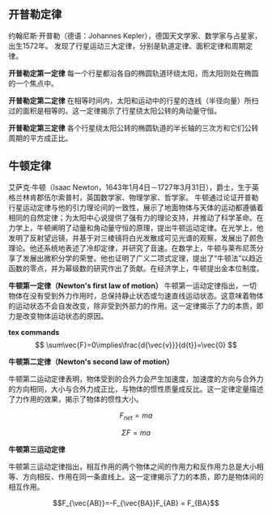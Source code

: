 ## 开普勒定律
约翰尼斯·开普勒（德语：Johannes Kepler），德国天文学家、数学家与占星家，出生1572年。
发现了行星运动三大定律，分别是轨道定律、面积定律和周期定律。

**‌开普勒定第一定律**
每一个行星都沿各自的椭圆轨道环绕太阳，而太阳则处在椭圆的一个焦点中。

**‌开普勒定第二定律**
在相等时间内，太阳和运动中的行星的连线（半径向量）所扫过的面积是相等的。这一定律揭示了行星绕太阳公转的角动量守恒。

**‌开普勒定第三定律**
各个行星绕太阳公转的椭圆轨道的半长轴的三次方和它们公转周期的平方成正比。

## 牛顿定律

艾萨克·牛顿（Isaac Newton，1643年1月4日－1727年3月31日），爵士，生于英格兰林肯郡伍尔索普村，英国数学家、物理学家、哲学家。
牛顿通过论证开普勒行星运动定律与他的引力理论间的一致性，展示了地面物体与天体的运动都遵循着相同的自然定律；为太阳中心说提供了强有力的理论支持，并推动了科学革命。在力学上，牛顿阐明了动量和角动量守恒的原理，提出牛顿运动定律。在光学上，他发明了反射望远镜，并基于对三棱镜将白光发散成可见光谱的观察，发展出了颜色理论。他还系统地表述了冷却定律，并研究了音速。在数学上，牛顿与莱布尼茨分享了发展出微积分学的荣誉。他也证明了广义二项式定理，提出了“牛顿法”以趋近函数的零点，并为幂级数的研究作出了贡献。在经济学上，牛顿提出金本位制度。

**牛顿第一定律（Newton's first law of motion）**
‌牛顿第一运动定律‌指出，一切物体在没有受到外力作用时，总保持静止状态或匀速直线运动状态。这意味着物体的运动状态不会自发改变，除非受到外部力的作用。这一定律揭示了力的本质，即力是改变物体运动状态的原因。

**tex commands**
$$
\sum\vec{F}=0\implies\frac{d{\vec{v}}}{d{t}}=\vec{0}
$$

**牛顿第二定律（Newton's second law of motion）**

‌牛顿第二运动定律‌表明，物体受到的合外力会产生加速度，加速度的方向与合外力的方向相同，大小与合外力成正比，与物体的惯性质量成反比。这一定律定量描述了力作用的效果，揭示了物体的惯性大小。

$$
F_{net} = ma
$$

$$
\Sigma{F} = ma
$$

**牛顿第三运动定律**

‌牛顿第三运动定律‌指出，相互作用的两个物体之间的作用力和反作用力总是大小相等、方向相反、作用在同一条直线上。这一定律揭示了力的本质，即力是物体间的相互作用。

 $$F_{\vec{AB}}=-F_{\vec{BA}}F_{AB} = F_{BA}$$

